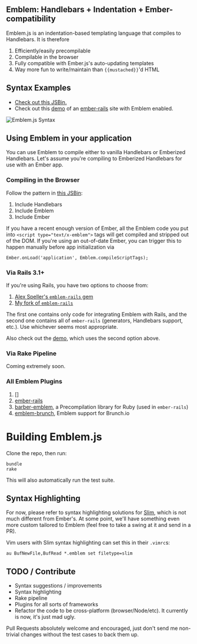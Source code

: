 ## Emblem: Handlebars + Indentation + Ember-compatibility

Emblem.js is an indentation-based templating language that compiles
to Handlebars. It is therefore

1. Efficiently/easily precompilable
1. Compilable in the browser
1. Fully compatible with Ember.js's auto-updating templates
1. Way more fun to write/maintain than `{{mustached}}`'d HTML

## Syntax Examples

- [Check out this JSBin.](http://jsbin.com/ulegec/47/edit)
- Check out this [demo](http://emblem-test.herokuapp.com/) of 
  an [ember-rails](https://github.com/machty/ember-rails) site
  with Emblem enabled.

![Emblem.js Syntax](https://s3.amazonaws.com/machty/emblem-sample.png)

## Using Emblem in your application

You can use Emblem to compile either to vanilla Handlebars or Emberized
Handlebars. Let's assume you're compiling to Emberized Handlebars
for use with an Ember app.

### Compiling in the Browser 

Follow the pattern in [this JSBin](http://jsbin.com/ulegec/47/edit):

1. Include Handlebars
1. Include Emblem
1. Include Ember

If you have a recent enough version of Ember, all the Emblem code you
put into `<script type="text/x-emblem">` tags will get compiled and
stripped out of the DOM. If you're using an out-of-date Ember, you
can trigger this to happen manually before app initialization via

```
Ember.onLoad('application', Emblem.compileScriptTags);
```

### Via Rails 3.1+

If you're using Rails, you have two options to choose from:

1. [Alex Speller's `emblem-rails` gem](https://github.com/alexspeller/emblem-rails)
1. [My fork of `emblem-rails`](https://github.com/machty/ember-rails)

The first one contains only code for integrating Emblem with Rails, and
the second one contains all of `ember-rails` (generators, Handlebars
support, etc.). Use whichever seems most appropriate.

Also check out the [demo](https://github.com/machty/ember-rails), 
which uses the second option above.

### Via Rake Pipeline

Coming extremely soon.

### All Emblem Plugins

1. []
1. [ember-rails](https://github.com/machty/ember-rails)
1. [barber-emblem](https://github.com/machty/barber-emblem), a
   Precompilation library for Ruby (used in `ember-rails`)
1. [emblem-brunch](https://github.com/machty/emblem-brunch), Emblem
   support for Brunch.io

# Building Emblem.js

Clone the repo, then run:

```
bundle
rake
```

This will also automatically run the test suite. 

## Syntax Highlighting

For now, please refer to syntax highlighting solutions for
[Slim](http://slim-lang.com/), which is not much different
from Ember's. At some point, we'll have something even more
custom tailored to Emblem (feel free to take a swing at it
and send in a PR).

Vim users with Slim syntax highlighting can set this in
their `.vimrc`s:

```
au BufNewFile,BufRead *.emblem set filetype=slim
```

## TODO / Contribute

- Syntax suggestions / improvements
- Syntax highlighting
- Rake pipeline
- Plugins for all sorts of frameworks
- Refactor the code to be cross-platform (browser/Node/etc).
  It currently is now, it's just mad ugly.

Pull Requests absolutely welcome and encouraged, just don't send me
non-trivial changes without the test cases to back them up.
